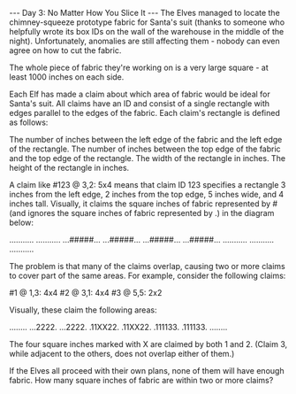 --- Day 3: No Matter How You Slice It ---
The Elves managed to locate the chimney-squeeze prototype fabric for
Santa's suit (thanks to someone who helpfully wrote its box IDs on the
wall of the warehouse in the middle of the night). Unfortunately,
anomalies are still affecting them - nobody can even agree on how to cut
the fabric.

The whole piece of fabric they're working on is a very large square - at
least 1000 inches on each side.

Each Elf has made a claim about which area of fabric would be ideal for
Santa's suit. All claims have an ID and consist of a single rectangle
with edges parallel to the edges of the fabric. Each claim's rectangle
is defined as follows:

The number of inches between the left edge of the fabric and the left edge of the rectangle.
The number of inches between the top edge of the fabric and the top edge of the rectangle.
The width of the rectangle in inches.
The height of the rectangle in inches.

A claim like #123 @ 3,2: 5x4 means that claim ID 123 specifies a
rectangle 3 inches from the left edge, 2 inches from the top edge, 5
inches wide, and 4 inches tall. Visually, it claims the square inches of
fabric represented by # (and ignores the square inches of fabric
represented by .) in the diagram below:

...........
...........
...#####...
...#####...
...#####...
...#####...
...........
...........
...........

The problem is that many of the claims overlap, causing two or more
claims to cover part of the same areas. For example, consider the
following claims:

#1 @ 1,3: 4x4
#2 @ 3,1: 4x4
#3 @ 5,5: 2x2

Visually, these claim the following areas:

........
...2222.
...2222.
.11XX22.
.11XX22.
.111133.
.111133.
........

The four square inches marked with X are claimed by both 1 and 2. (Claim
3, while adjacent to the others, does not overlap either of them.)

If the Elves all proceed with their own plans, none of them will have
enough fabric. How many square inches of fabric are within two or more
claims?
